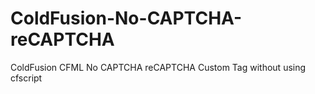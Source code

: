 # ColdFusion-No-CAPTCHA-reCAPTCHA
ColdFusion CFML No CAPTCHA reCAPTCHA Custom Tag without using cfscript
